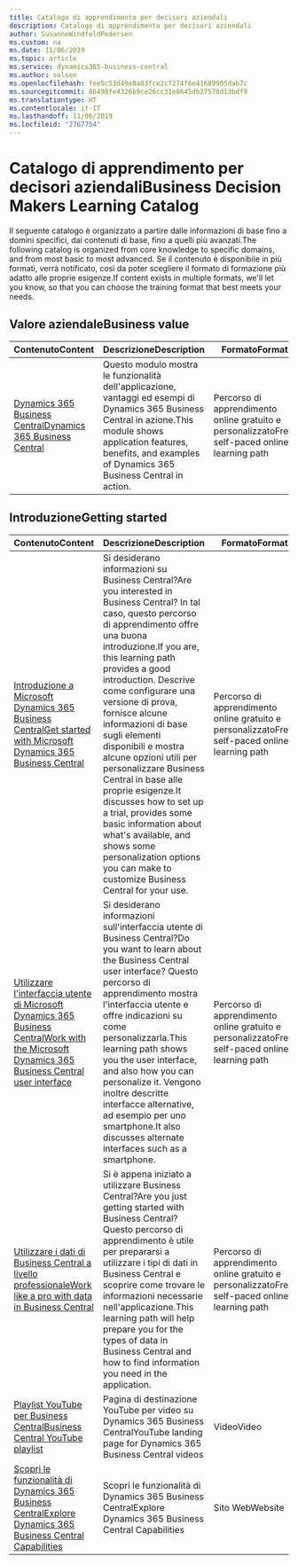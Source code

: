 ```yaml
---
title: Catalogo di apprendimento per decisori aziendali
description: Catalogo di apprendimento per decisori aziendali
author: SusanneWindfeldPedersen
ms.custom: na
ms.date: 11/06/2019
ms.topic: article
ms.service: dynamics365-business-central
ms.author: solsen
ms.openlocfilehash: fee5c53d49e8a03fce2c7274f6e41689905dab7c
ms.sourcegitcommit: 86498fe4326b9ce26cc31e8645db27570d13bdf9
ms.translationtype: HT
ms.contentlocale: it-IT
ms.lasthandoff: 11/06/2019
ms.locfileid: "2767754"
---
```

# <a name="business-decision-makers-learning-catalog"></a><span data-ttu-id="9804f-103">Catalogo di apprendimento per decisori aziendali</span><span class="sxs-lookup"><span data-stu-id="9804f-103">Business Decision Makers Learning Catalog</span></span>

<span data-ttu-id="9804f-104">Il seguente catalogo è organizzato a partire dalle informazioni di base fino a domini specifici, dai contenuti di base, fino a quelli più avanzati.</span><span class="sxs-lookup"><span data-stu-id="9804f-104">The following catalog is organized from core knowledge to specific domains, and from most basic to most advanced.</span></span> <span data-ttu-id="9804f-105">Se il contenuto è disponibile in più formati, verrà notificato, così da poter scegliere il formato di formazione più adatto alle proprie esigenze.</span><span class="sxs-lookup"><span data-stu-id="9804f-105">If content exists in multiple formats, we'll let you know, so that you can choose the training format that best meets your needs.</span></span>  

## <span data-ttu-id="9804f-106">Valore aziendale<a name="busvalue"></a></span><span class="sxs-lookup"><span data-stu-id="9804f-106">Business value<a name="busvalue"></a></span></span>

| <span data-ttu-id="9804f-107">Contenuto</span><span class="sxs-lookup"><span data-stu-id="9804f-107">Content</span></span>                                                                 | <span data-ttu-id="9804f-108">Descrizione</span><span class="sxs-lookup"><span data-stu-id="9804f-108">Description</span></span>                                                                                                | <span data-ttu-id="9804f-109">Formato</span><span class="sxs-lookup"><span data-stu-id="9804f-109">Format</span></span>                                | <span data-ttu-id="9804f-110">Lunghezza</span><span class="sxs-lookup"><span data-stu-id="9804f-110">Length</span></span>     |
|----------------------------------------------------------------------------------------------------------------|------------------------------------------------------------------------------------------------------------|---------------------------------------|------------|
| [<span data-ttu-id="9804f-111">Dynamics 365 Business Central</span><span class="sxs-lookup"><span data-stu-id="9804f-111">Dynamics 365 Business Central</span></span>](https://docs.microsoft.com/learn/modules/dynamics-365-business-central/) | <span data-ttu-id="9804f-112">Questo modulo mostra le funzionalità dell'applicazione, vantaggi ed esempi di Dynamics 365 Business Central in azione.</span><span class="sxs-lookup"><span data-stu-id="9804f-112">This module shows application features, benefits, and examples of Dynamics 365 Business Central in action.</span></span> | <span data-ttu-id="9804f-113">Percorso di apprendimento online gratuito e personalizzato</span><span class="sxs-lookup"><span data-stu-id="9804f-113">Free, self-paced online learning path</span></span> | <span data-ttu-id="9804f-114">24 minuti</span><span class="sxs-lookup"><span data-stu-id="9804f-114">24 minutes</span></span> |

## <span data-ttu-id="9804f-115">Introduzione<a name="get-started"></a></span><span class="sxs-lookup"><span data-stu-id="9804f-115">Getting started<a name="get-started"></a></span></span>

| <span data-ttu-id="9804f-116">Contenuto</span><span class="sxs-lookup"><span data-stu-id="9804f-116">Content</span></span>                                                                                                                             | <span data-ttu-id="9804f-117">Descrizione</span><span class="sxs-lookup"><span data-stu-id="9804f-117">Description</span></span>                                                                                                                                                                                                                                                                                      | <span data-ttu-id="9804f-118">Formato</span><span class="sxs-lookup"><span data-stu-id="9804f-118">Format</span></span>                                | <span data-ttu-id="9804f-119">Lunghezza</span><span class="sxs-lookup"><span data-stu-id="9804f-119">Length</span></span>             |
|------------------------------------------------------------------------------------------------------------------------------------------------------------------------------|--------------------------------------------------------------------------------------------------------------------------------------------------------------------------------------------------------------------------------------------------------------------------------------------------|---------------------------------------|--------------------|
| [<span data-ttu-id="9804f-120">Introduzione a Microsoft Dynamics 365 Business Central</span><span class="sxs-lookup"><span data-stu-id="9804f-120">Get started with Microsoft Dynamics 365 Business Central</span></span>](https://docs.microsoft.com/learn/paths/get-started-dynamics-365-business-central/)                          | <span data-ttu-id="9804f-121">Si desiderano informazioni su Business Central?</span><span class="sxs-lookup"><span data-stu-id="9804f-121">Are you interested in Business Central?</span></span> <span data-ttu-id="9804f-122">In tal caso, questo percorso di apprendimento offre una buona introduzione.</span><span class="sxs-lookup"><span data-stu-id="9804f-122">If you are, this learning path provides a good introduction.</span></span> <span data-ttu-id="9804f-123">Descrive come configurare una versione di prova, fornisce alcune informazioni di base sugli elementi disponibili e mostra alcune opzioni utili per personalizzare Business Central in base alle proprie esigenze.</span><span class="sxs-lookup"><span data-stu-id="9804f-123">It discusses how to set up a trial, provides some basic information about what's available, and shows some personalization options you can make to customize Business Central for your use.</span></span> | <span data-ttu-id="9804f-124">Percorso di apprendimento online gratuito e personalizzato</span><span class="sxs-lookup"><span data-stu-id="9804f-124">Free, self-paced online learning path</span></span> | <span data-ttu-id="9804f-125">3 ore e 4 minuti</span><span class="sxs-lookup"><span data-stu-id="9804f-125">3 hours 4 minutes</span></span>  |
| [<span data-ttu-id="9804f-126">Utilizzare l'interfaccia utente di Microsoft Dynamics 365 Business Central</span><span class="sxs-lookup"><span data-stu-id="9804f-126">Work with the Microsoft Dynamics 365 Business Central user interface</span></span>](https://docs.microsoft.com/learn/paths/work-with-user-interface-dynamics-365-business-central/) | <span data-ttu-id="9804f-127">Si desiderano informazioni sull'interfaccia utente di Business Central?</span><span class="sxs-lookup"><span data-stu-id="9804f-127">Do you want to learn about the Business Central user interface?</span></span> <span data-ttu-id="9804f-128">Questo percorso di apprendimento mostra l'interfaccia utente e offre indicazioni su come personalizzarla.</span><span class="sxs-lookup"><span data-stu-id="9804f-128">This learning path shows you the user interface, and also how you can personalize it.</span></span> <span data-ttu-id="9804f-129">Vengono inoltre descritte interfacce alternative, ad esempio per uno smartphone.</span><span class="sxs-lookup"><span data-stu-id="9804f-129">It also discusses alternate interfaces such as a smartphone.</span></span>                                                                               | <span data-ttu-id="9804f-130">Percorso di apprendimento online gratuito e personalizzato</span><span class="sxs-lookup"><span data-stu-id="9804f-130">Free, self-paced online learning path</span></span> | <span data-ttu-id="9804f-131">2 ore e 27 minuti</span><span class="sxs-lookup"><span data-stu-id="9804f-131">2 hours 27 minutes</span></span> |
| [<span data-ttu-id="9804f-132">Utilizzare i dati di Business Central a livello professionale</span><span class="sxs-lookup"><span data-stu-id="9804f-132">Work like a pro with data in Business Central</span></span>](https://docs.microsoft.com/learn/paths/work-pro-data-dynamics-365-business-central)                                    | <span data-ttu-id="9804f-133">Si è appena iniziato a utilizzare Business Central?</span><span class="sxs-lookup"><span data-stu-id="9804f-133">Are you just getting started with Business Central?</span></span> <span data-ttu-id="9804f-134">Questo percorso di apprendimento è utile per prepararsi a utilizzare i tipi di dati in Business Central e scoprire come trovare le informazioni necessarie nell'applicazione.</span><span class="sxs-lookup"><span data-stu-id="9804f-134">This learning path will help prepare you for the types of data in Business Central and how to find information you need in the application.</span></span>                                                                                                  | <span data-ttu-id="9804f-135">Percorso di apprendimento online gratuito e personalizzato</span><span class="sxs-lookup"><span data-stu-id="9804f-135">Free, self-paced online learning path</span></span> | <span data-ttu-id="9804f-136">2 ore e 27 minuti</span><span class="sxs-lookup"><span data-stu-id="9804f-136">2 hours 27 minutes</span></span> |
| [<span data-ttu-id="9804f-137">Playlist YouTube per Business Central</span><span class="sxs-lookup"><span data-stu-id="9804f-137">Business Central YouTube playlist</span></span>](https://www.youtube.com/playlist?list=PLcakwueIHoT-wVFPKUtmxlqcG1kJ0oqq4)                                                                | <span data-ttu-id="9804f-138">Pagina di destinazione YouTube per video su Dynamics 365 Business Central</span><span class="sxs-lookup"><span data-stu-id="9804f-138">YouTube landing page for Dynamics 365 Business Central videos</span></span>                                                                                                                                                                                                                                    | <span data-ttu-id="9804f-139">Video</span><span class="sxs-lookup"><span data-stu-id="9804f-139">Video</span></span>                                 |                    |
| [<span data-ttu-id="9804f-140">Scopri le funzionalità di Dynamics 365 Business Central</span><span class="sxs-lookup"><span data-stu-id="9804f-140">Explore Dynamics 365 Business Central Capabilities</span></span>](https://dynamics.microsoft.com/business-central/capabilities/)                                                    | <span data-ttu-id="9804f-141">Scopri le funzionalità di Dynamics 365 Business Central</span><span class="sxs-lookup"><span data-stu-id="9804f-141">Explore Dynamics 365 Business Central Capabilities</span></span>                                                                                                                                                                                                                                               | <span data-ttu-id="9804f-142">Sito Web</span><span class="sxs-lookup"><span data-stu-id="9804f-142">Website</span></span>                               |                    |
